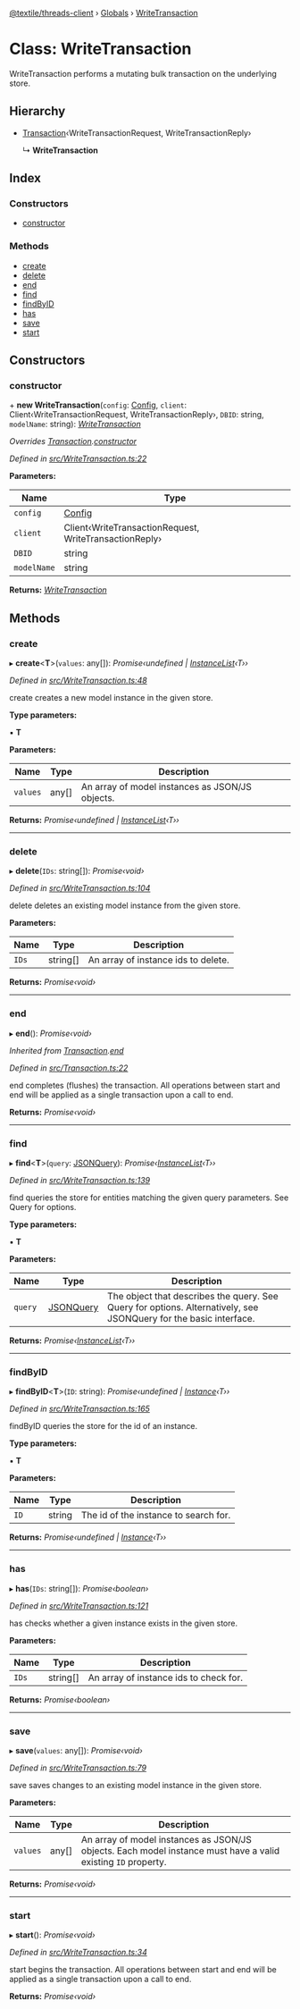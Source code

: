 [@textile/threads-client](../README.md) › [Globals](../globals.md) › [WriteTransaction](writetransaction.md)

# Class: WriteTransaction

WriteTransaction performs a mutating bulk transaction on the underlying store.

## Hierarchy

* [Transaction](transaction.md)‹WriteTransactionRequest, WriteTransactionReply›

  ↳ **WriteTransaction**

## Index

### Constructors

* [constructor](writetransaction.md#constructor)

### Methods

* [create](writetransaction.md#create)
* [delete](writetransaction.md#delete)
* [end](writetransaction.md#end)
* [find](writetransaction.md#find)
* [findByID](writetransaction.md#findbyid)
* [has](writetransaction.md#has)
* [save](writetransaction.md#save)
* [start](writetransaction.md#start)

## Constructors

###  constructor

\+ **new WriteTransaction**(`config`: [Config](config.md), `client`: Client‹WriteTransactionRequest, WriteTransactionReply›, `DBID`: string, `modelName`: string): *[WriteTransaction](writetransaction.md)*

*Overrides [Transaction](transaction.md).[constructor](transaction.md#constructor)*

*Defined in [src/WriteTransaction.ts:22](https://github.com/textileio/js-threads-client/blob/master/src/WriteTransaction.ts#L22)*

**Parameters:**

Name | Type |
------ | ------ |
`config` | [Config](config.md) |
`client` | Client‹WriteTransactionRequest, WriteTransactionReply› |
`DBID` | string |
`modelName` | string |

**Returns:** *[WriteTransaction](writetransaction.md)*

## Methods

###  create

▸ **create**<**T**>(`values`: any[]): *Promise‹undefined | [InstanceList](../interfaces/instancelist.md)‹T››*

*Defined in [src/WriteTransaction.ts:48](https://github.com/textileio/js-threads-client/blob/master/src/WriteTransaction.ts#L48)*

create creates a new model instance in the given store.

**Type parameters:**

▪ **T**

**Parameters:**

Name | Type | Description |
------ | ------ | ------ |
`values` | any[] | An array of model instances as JSON/JS objects.  |

**Returns:** *Promise‹undefined | [InstanceList](../interfaces/instancelist.md)‹T››*

___

###  delete

▸ **delete**(`IDs`: string[]): *Promise‹void›*

*Defined in [src/WriteTransaction.ts:104](https://github.com/textileio/js-threads-client/blob/master/src/WriteTransaction.ts#L104)*

delete deletes an existing model instance from the given store.

**Parameters:**

Name | Type | Description |
------ | ------ | ------ |
`IDs` | string[] | An array of instance ids to delete.  |

**Returns:** *Promise‹void›*

___

###  end

▸ **end**(): *Promise‹void›*

*Inherited from [Transaction](transaction.md).[end](transaction.md#end)*

*Defined in [src/Transaction.ts:22](https://github.com/textileio/js-threads-client/blob/master/src/Transaction.ts#L22)*

end completes (flushes) the transaction. All operations between start and end will be applied as a single transaction upon a call to end.

**Returns:** *Promise‹void›*

___

###  find

▸ **find**<**T**>(`query`: [JSONQuery](../interfaces/jsonquery.md)): *Promise‹[InstanceList](../interfaces/instancelist.md)‹T››*

*Defined in [src/WriteTransaction.ts:139](https://github.com/textileio/js-threads-client/blob/master/src/WriteTransaction.ts#L139)*

find queries the store for entities matching the given query parameters. See Query for options.

**Type parameters:**

▪ **T**

**Parameters:**

Name | Type | Description |
------ | ------ | ------ |
`query` | [JSONQuery](../interfaces/jsonquery.md) | The object that describes the query. See Query for options. Alternatively, see JSONQuery for the basic interface.  |

**Returns:** *Promise‹[InstanceList](../interfaces/instancelist.md)‹T››*

___

###  findByID

▸ **findByID**<**T**>(`ID`: string): *Promise‹undefined | [Instance](../interfaces/instance.md)‹T››*

*Defined in [src/WriteTransaction.ts:165](https://github.com/textileio/js-threads-client/blob/master/src/WriteTransaction.ts#L165)*

findByID queries the store for the id of an instance.

**Type parameters:**

▪ **T**

**Parameters:**

Name | Type | Description |
------ | ------ | ------ |
`ID` | string | The id of the instance to search for.  |

**Returns:** *Promise‹undefined | [Instance](../interfaces/instance.md)‹T››*

___

###  has

▸ **has**(`IDs`: string[]): *Promise‹boolean›*

*Defined in [src/WriteTransaction.ts:121](https://github.com/textileio/js-threads-client/blob/master/src/WriteTransaction.ts#L121)*

has checks whether a given instance exists in the given store.

**Parameters:**

Name | Type | Description |
------ | ------ | ------ |
`IDs` | string[] | An array of instance ids to check for.  |

**Returns:** *Promise‹boolean›*

___

###  save

▸ **save**(`values`: any[]): *Promise‹void›*

*Defined in [src/WriteTransaction.ts:79](https://github.com/textileio/js-threads-client/blob/master/src/WriteTransaction.ts#L79)*

save saves changes to an existing model instance in the given store.

**Parameters:**

Name | Type | Description |
------ | ------ | ------ |
`values` | any[] | An array of model instances as JSON/JS objects. Each model instance must have a valid existing `ID` property.  |

**Returns:** *Promise‹void›*

___

###  start

▸ **start**(): *Promise‹void›*

*Defined in [src/WriteTransaction.ts:34](https://github.com/textileio/js-threads-client/blob/master/src/WriteTransaction.ts#L34)*

start begins the transaction. All operations between start and end will be applied as a single transaction upon a call to end.

**Returns:** *Promise‹void›*
